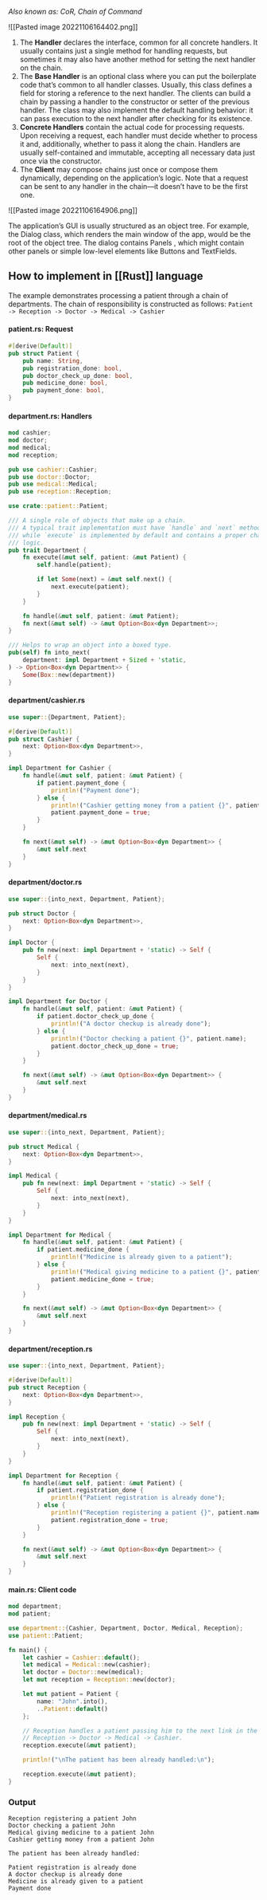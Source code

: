 *Also known as: CoR, Chain of Command*

![[Pasted image 20221106164402.png]]
1. The **Handler** declares the interface, common for all concrete handlers. It usually contains just a single method for handling requests, but sometimes it may also have another method for setting the next handler on the chain.
2. The **Base Handler** is an optional class where you can put the boilerplate code that’s common to all handler classes. Usually, this class defines a field for storing a reference to the next handler. The clients can build a chain by passing a handler to the constructor or setter of the previous handler. The class may also implement the default handling behavior: it can pass execution to the next handler after checking for its existence.
3. **Concrete Handlers** contain the actual code for processing requests. Upon receiving a request, each handler must decide whether to process it and, additionally, whether to pass it along the chain. Handlers are usually self-contained and immutable, accepting all necessary data just once via the constructor.
4. The **Client** may compose chains just once or compose them dynamically, depending on the application’s logic. Note that a request can be sent to any handler in the chain—it doesn’t have to be the first one.

![[Pasted image 20221106164906.png]]

The application’s GUI is usually structured as an object tree. For example, the Dialog class, which renders the main window of the app, would be the root of the object tree. The dialog contains Panels , which might contain other panels or simple low-level elements like Buttons and TextFields.

## How to implement in [[Rust]] language

The example demonstrates processing a patient through a chain of departments. The chain of responsibility is constructed as follows:
`Patient -> Reception -> Doctor -> Medical -> Cashier`

#### **patient.rs:** Request
```rust
#[derive(Default)]
pub struct Patient {
    pub name: String,
    pub registration_done: bool,
    pub doctor_check_up_done: bool,
    pub medicine_done: bool,
    pub payment_done: bool,
}
```

#### **department.rs:** Handlers
```rust
mod cashier;
mod doctor;
mod medical;
mod reception;

pub use cashier::Cashier;
pub use doctor::Doctor;
pub use medical::Medical;
pub use reception::Reception;

use crate::patient::Patient;

/// A single role of objects that make up a chain.
/// A typical trait implementation must have `handle` and `next` methods,
/// while `execute` is implemented by default and contains a proper chaining
/// logic.
pub trait Department {
    fn execute(&mut self, patient: &mut Patient) {
        self.handle(patient);

        if let Some(next) = &mut self.next() {
            next.execute(patient);
        }
    }

    fn handle(&mut self, patient: &mut Patient);
    fn next(&mut self) -> &mut Option<Box<dyn Department>>;
}

/// Helps to wrap an object into a boxed type.
pub(self) fn into_next(
    department: impl Department + Sized + 'static,
) -> Option<Box<dyn Department>> {
    Some(Box::new(department))
}
```

#### **department/cashier.rs**
```rust
use super::{Department, Patient};

#[derive(Default)]
pub struct Cashier {
    next: Option<Box<dyn Department>>,
}

impl Department for Cashier {
    fn handle(&mut self, patient: &mut Patient) {
        if patient.payment_done {
            println!("Payment done");
        } else {
            println!("Cashier getting money from a patient {}", patient.name);
            patient.payment_done = true;
        }
    }

    fn next(&mut self) -> &mut Option<Box<dyn Department>> {
        &mut self.next
    }
}
```

#### **department/doctor.rs**
```rust
use super::{into_next, Department, Patient};

pub struct Doctor {
    next: Option<Box<dyn Department>>,
}

impl Doctor {
    pub fn new(next: impl Department + 'static) -> Self {
        Self {
            next: into_next(next),
        }
    }
}

impl Department for Doctor {
    fn handle(&mut self, patient: &mut Patient) {
        if patient.doctor_check_up_done {
            println!("A doctor checkup is already done");
        } else {
            println!("Doctor checking a patient {}", patient.name);
            patient.doctor_check_up_done = true;
        }
    }

    fn next(&mut self) -> &mut Option<Box<dyn Department>> {
        &mut self.next
    }
}
```

#### **department/medical.rs**
```rust
use super::{into_next, Department, Patient};

pub struct Medical {
    next: Option<Box<dyn Department>>,
}

impl Medical {
    pub fn new(next: impl Department + 'static) -> Self {
        Self {
            next: into_next(next),
        }
    }
}

impl Department for Medical {
    fn handle(&mut self, patient: &mut Patient) {
        if patient.medicine_done {
            println!("Medicine is already given to a patient");
        } else {
            println!("Medical giving medicine to a patient {}", patient.name);
            patient.medicine_done = true;
        }
    }

    fn next(&mut self) -> &mut Option<Box<dyn Department>> {
        &mut self.next
    }
}
```

#### **department/reception.rs**
```rust
use super::{into_next, Department, Patient};

#[derive(Default)]
pub struct Reception {
    next: Option<Box<dyn Department>>,
}

impl Reception {
    pub fn new(next: impl Department + 'static) -> Self {
        Self {
            next: into_next(next),
        }
    }
}

impl Department for Reception {
    fn handle(&mut self, patient: &mut Patient) {
        if patient.registration_done {
            println!("Patient registration is already done");
        } else {
            println!("Reception registering a patient {}", patient.name);
            patient.registration_done = true;
        }
    }

    fn next(&mut self) -> &mut Option<Box<dyn Department>> {
        &mut self.next
    }
}
```

#### **main.rs:** Client code
```rust
mod department;
mod patient;

use department::{Cashier, Department, Doctor, Medical, Reception};
use patient::Patient;

fn main() {
    let cashier = Cashier::default();
    let medical = Medical::new(cashier);
    let doctor = Doctor::new(medical);
    let mut reception = Reception::new(doctor);

    let mut patient = Patient {
        name: "John".into(),
        ..Patient::default()
    };

    // Reception handles a patient passing him to the next link in the chain.
    // Reception -> Doctor -> Medical -> Cashier.
    reception.execute(&mut patient);

    println!("\nThe patient has been already handled:\n");

    reception.execute(&mut patient);
}
```

### Output
```
Reception registering a patient John
Doctor checking a patient John
Medical giving medicine to a patient John
Cashier getting money from a patient John

The patient has been already handled:

Patient registration is already done
A doctor checkup is already done
Medicine is already given to a patient
Payment done
```

